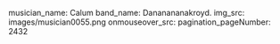 musician_name: Calum
band_name: Dananananakroyd.
img_src: images/musician0055.png
onmouseover_src: 
pagination_pageNumber: 2432